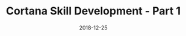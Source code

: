 ---
date: 2018-12-25
title: Cortana Skill Development - Part 1
video_id: 6imjt5l7jXc
description: Setting up dev environment for Microsoft Cortana Skill development.
categories:
  - Microsoft-Cortana
resources:
  - name: Source code
    link: https://github.com/skilltemplates/
  - name: Dabble Lab
    link: https://dabblelab.com
type: Video
set: cortana-development-101
set_order: 1
---